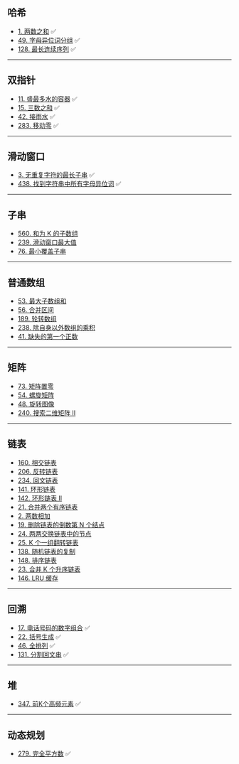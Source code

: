 ## 哈希
- [1. 两数之和](https://github.com/cherry77-cloud/Rookie2025_03/blob/main/week_01/twoSum.md) ✅
- [49. 字母异位词分组](https://github.com/cherry77-cloud/Rookie2025_03/blob/main/week_01/groupAnagrams.md) ✅
- [128. 最长连续序列](https://github.com/cherry77-cloud/Rookie2025_03/blob/main/week_01/longestConsecutive.md) ✅

---

## 双指针
- [11. 盛最多水的容器](https://github.com/cherry77-cloud/Rookie2025_03/blob/main/week_01/maxArea.md) ✅
- [15. 三数之和](https://github.com/cherry77-cloud/Rookie2025_03/blob/main/week_01/threeSum.md) ✅
- [42. 接雨水](https://github.com/cherry77-cloud/Rookie2025_03/blob/main/week_01/trap.md) ✅
- [283. 移动零](https://github.com/cherry77-cloud/Rookie2025_03/blob/main/week_01/moveZeroes.md) ✅

---

## 滑动窗口
- [3. 无重复字符的最长子串](https://github.com/cherry77-cloud/Rookie2025_03/blob/main/week_02/lengthOfLongestSubstring.md) ✅
- [438. 找到字符串中所有字母异位词](https://github.com/cherry77-cloud/Rookie2025_03/blob/main/week_02/findAnagrams.md) ✅

---

## 子串
- [560. 和为 K 的子数组](https://leetcode.cn/problems/subarray-sum-equals-k/)
- [239. 滑动窗口最大值](https://leetcode.cn/problems/sliding-window-maximum/)
- [76. 最小覆盖子串](https://leetcode.cn/problems/minimum-window-substring/)

---

## 普通数组
- [53. 最大子数组和](https://leetcode.cn/problems/maximum-subarray/)
- [56. 合并区间](https://leetcode.cn/problems/merge-intervals/)
- [189. 轮转数组](https://leetcode.cn/problems/rotate-array/)
- [238. 除自身以外数组的乘积](https://leetcode.cn/problems/product-of-array-except-self/)
- [41. 缺失的第一个正数](https://leetcode.cn/problems/first-missing-positive/)

---

## 矩阵
- [73. 矩阵置零](https://leetcode.cn/problems/set-matrix-zeroes/)
- [54. 螺旋矩阵](https://leetcode.cn/problems/spiral-matrix/)
- [48. 旋转图像](https://leetcode.cn/problems/rotate-image/)
- [240. 搜索二维矩阵 II](https://leetcode.cn/problems/search-a-2d-matrix-ii/)

---

## 链表
- [160. 相交链表](https://leetcode.cn/problems/intersection-of-two-linked-lists/)
- [206. 反转链表](https://leetcode.cn/problems/reverse-linked-list/)
- [234. 回文链表](https://leetcode.cn/problems/palindrome-linked-list/)
- [141. 环形链表](https://leetcode.cn/problems/linked-list-cycle/)
- [142. 环形链表 II](https://leetcode.cn/problems/linked-list-cycle-ii/)
- [21. 合并两个有序链表](https://leetcode.cn/problems/merge-two-sorted-lists/)
- [2. 两数相加](https://leetcode.cn/problems/add-two-numbers/)
- [19. 删除链表的倒数第 N 个结点](https://leetcode.cn/problems/remove-nth-node-from-end-of-list/)
- [24. 两两交换链表中的节点](https://leetcode.cn/problems/swap-nodes-in-pairs/)
- [25. K 个一组翻转链表](https://leetcode.cn/problems/reverse-nodes-in-k-group/)
- [138. 随机链表的复制](https://leetcode.cn/problems/copy-list-with-random-pointer/)
- [148. 排序链表](https://leetcode.cn/problems/sort-list/)
- [23. 合并 K 个升序链表](https://leetcode.cn/problems/merge-k-sorted-lists/)
- [146. LRU 缓存](https://leetcode.cn/problems/lru-cache/)

---

## 回溯
- [17. 电话号码的数字组合](https://github.com/cherry77-cloud/Rookie2025_03/blob/main/week_12/letterCombinations.md) ✅
- [22. 括号生成](https://github.com/cherry77-cloud/Rookie2025_03/blob/main/week_07/generateParenthesis.md) ✅
- [46. 全排列](https://github.com/cherry77-cloud/Rookie2025_03/blob/main/week_09/permute.md) ✅
- [131. 分割回文串](https://github.com/cherry77-cloud/Rookie2025_03/blob/main/week_11/partition.md) ✅

---

## 堆

- [347. 前K个高频元素](https://github.com/cherry77-cloud/Rookie2025_03/blob/main/week_13/topKFrequent.md) ✅

---

## 动态规划

- [279. 完全平方数](https://github.com/cherry77-cloud/Rookie2025_03/blob/main/week_06/numSquares.md) ✅
